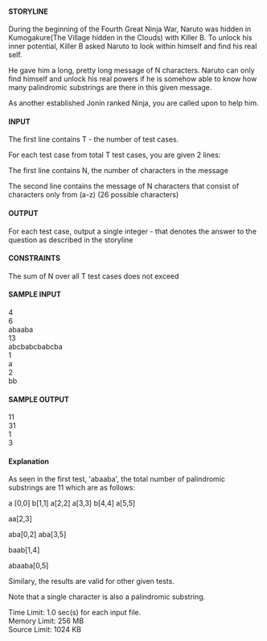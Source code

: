 #### STORYLINE
During the beginning of the Fourth Great Ninja War, Naruto was hidden in Kumogakure(The Village hidden in the Clouds) with Killer B. To unlock his inner potential, Killer B asked Naruto to look within himself and find his real self.

He gave him a long, pretty long message of N characters. Naruto can only find himself and unlock his real powers if he is somehow able to know how many palindromic substrings are there in this given message.

As another established Jonin ranked Ninja, you are called upon to help him.

 

#### INPUT
The first line contains T - the number of test cases.

For each test case from total T test cases, you are given 2 lines:

The first line contains N, the number of characters in the message

The second line contains the message of N characters that consist of characters only from (a-z) (26 possible characters)

 

#### OUTPUT
For each test case, output a single integer - that denotes the answer to the question as described in the storyline

 

#### CONSTRAINTS


The sum of N over all T test cases does not exceed 

#### SAMPLE INPUT 

4         </br>
6         </br>
abaaba    </br>
13        </br>
abcbabcbabcba   </br>
1         </br>
a         </br>
2         </br>
bb        </br>

#### SAMPLE OUTPUT 
11  </br>
31  </br>
1   </br>
3   </br>

#### Explanation

As seen in the first test, 'abaaba', the total number of palindromic substrings are 11 which are as follows:

a [0,0]   b[1,1]  a[2,2]  a[3,3]  b[4,4]  a[5,5]

aa[2,3]

aba[0,2] aba[3,5]

baab[1,4]

abaaba[0,5]

Similary, the results are valid for other given tests.

Note that a single character is also a palindromic substring.

Time Limit:	1.0 sec(s) for each input file.     </br>
Memory Limit:	256 MB                            </br>
Source Limit:	1024 KB                           </br>

